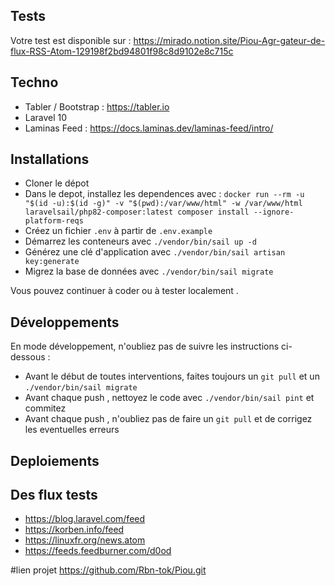 ## Tests 

Votre test est disponible sur : https://mirado.notion.site/Piou-Agr-gateur-de-flux-RSS-Atom-129198f2bd94801f98c8d9102e8c715c

## Techno

- Tabler / Bootstrap : https://tabler.io
- Laravel 10
- Laminas Feed : https://docs.laminas.dev/laminas-feed/intro/

## Installations

- Cloner le dépot
- Dans le depot, installez les dependences avec : `docker run --rm -u "$(id -u):$(id -g)" -v "$(pwd):/var/www/html" -w /var/www/html laravelsail/php82-composer:latest composer install --ignore-platform-reqs`
- Créez un fichier `.env` à partir de `.env.example`
- Démarrez les conteneurs avec `./vendor/bin/sail up -d`
- Générez une clé d'application avec `./vendor/bin/sail artisan key:generate`
- Migrez la base de données avec `./vendor/bin/sail migrate`


Vous pouvez continuer à coder ou à tester localement . 

## Développements

En mode développement, n'oubliez pas de suivre les instructions ci-dessous :

- Avant le début de toutes interventions, faites toujours un `git pull` et un `./vendor/bin/sail migrate`
- Avant chaque push , nettoyez le code avec `./vendor/bin/sail pint` et commitez
- Avant chaque push , n'oubliez pas de faire un `git pull` et de corrigez les eventuelles erreurs

## Deploiements


## Des flux tests

- https://blog.laravel.com/feed
- https://korben.info/feed
- https://linuxfr.org/news.atom
- https://feeds.feedburner.com/d0od



#lien projet 
https://github.com/Rbn-tok/Piou.git
